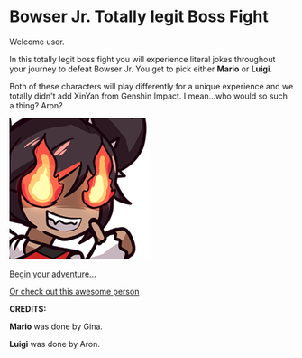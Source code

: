 # Bowser Jr. Totally legit Boss Fight

Welcome user.

In this totally legit boss fight you will experience literal jokes throughout your journey to defeat Bowser Jr. You get to pick either **Mario** or **Luigi**.

Both of these characters will play differently for a unique experience and we totally didn't add XinYan from Genshin Impact. I mean...who would so such a thing? Aron?

![Xinyan](img/Xinyan.png)

[Begin your adventure...](sequence/characterchoice.md)

[Or check out this awesome person](https://github.com/bmuellerhstat)


**CREDITS:**

**Mario** was done by Gina. 

**Luigi** was done by Aron.   